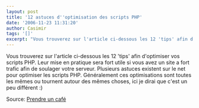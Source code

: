```yaml
---
layout: post
title: '12 astuces d''optimisation des scripts PHP'
date: '2006-11-23 11:31:20'
author: Casimir
tags: '[]'
excerpt: "Vous trouverez sur l'article ci-dessous les 12 'tips' afin d'optimiser vos scripts PHP.     \nLeur mise en pratique sera fort utile si vous avez un site a fort trafic afin de soulager votre serveur.   Plusieurs astuces existent sur le net pour optimiser les scripts PHP. Généralement ces optimisations sont toutes les mêmes ou tournent autour des mêmes      …"
---
```


Vous trouverez sur l'article ci-dessous les 12 'tips' afin d'optimiser vos scripts PHP.
Leur mise en pratique sera fort utile si vous avez un site a fort trafic afin de soulager votre serveur.   Plusieurs astuces existent sur le net pour optimiser les scripts PHP. Généralement ces optimisations sont toutes les mêmes ou tournent autour des mêmes choses, ici je dirai que c'est un peu différent :)

Source: [Prendre un café](http://www.prendreuncafe.com/blog/post/2006/11/22/12-astuces-optimisation-performances-php)

